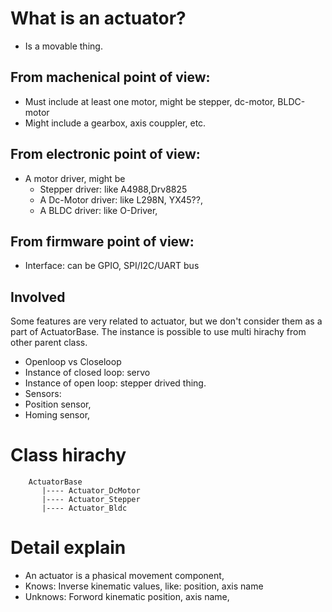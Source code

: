# What is an actuator?
* Is a movable thing.
## From machenical point of view:
 * Must include at least one motor, might be stepper, dc-motor, BLDC-motor
 * Might include a gearbox, axis couppler, etc.
## From electronic point of view:
 * A motor driver, might be 
   * Stepper driver: like A4988,Drv8825
   * A Dc-Motor driver: like L298N, YX45??, 
   * A BLDC driver: like O-Driver,
## From firmware point of view:
* Interface: can be GPIO, SPI/I2C/UART bus
 
## Involved
Some features are very related to actuator, but we don't consider them as a part of ActuatorBase.
The instance is possible to use multi hirachy from other parent class.
* Openloop vs Closeloop
 * Instance of closed loop: servo
 * Instance of open loop: stepper drived thing. 
* Sensors:
 * Position sensor, 
 * Homing sensor,
# Class hirachy
```
    ActuatorBase
       |---- Actuator_DcMotor
       |---- Actuator_Stepper
       |---- Actuator_Bldc
```

# Detail explain
* An actuator is a phasical movement component, 
 * Knows: Inverse kinematic values, like: position, axis name
 * Unknows: Forword kinematic position, axis name,
